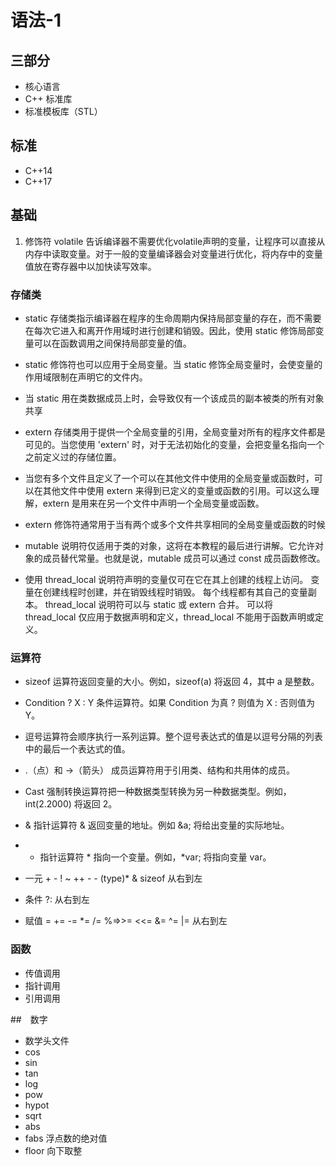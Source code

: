# 语法-1

## 三部分

- 核心语言
- C++ 标准库
- 标准模板库（STL）

## 标准

- C++14
- C++17

## 基础

1. 修饰符 volatile 告诉编译器不需要优化volatile声明的变量，让程序可以直接从内存中读取变量。对于一般的变量编译器会对变量进行优化，将内存中的变量值放在寄存器中以加快读写效率。

### 存储类

- static 存储类指示编译器在程序的生命周期内保持局部变量的存在，而不需要在每次它进入和离开作用域时进行创建和销毁。因此，使用 static 修饰局部变量可以在函数调用之间保持局部变量的值。
- static 修饰符也可以应用于全局变量。当 static 修饰全局变量时，会使变量的作用域限制在声明它的文件内。
- 当 static 用在类数据成员上时，会导致仅有一个该成员的副本被类的所有对象共享

- extern 存储类用于提供一个全局变量的引用，全局变量对所有的程序文件都是可见的。当您使用 'extern' 时，对于无法初始化的变量，会把变量名指向一个之前定义过的存储位置。
- 当您有多个文件且定义了一个可以在其他文件中使用的全局变量或函数时，可以在其他文件中使用 extern 来得到已定义的变量或函数的引用。可以这么理解，extern 是用来在另一个文件中声明一个全局变量或函数。
- extern 修饰符通常用于当有两个或多个文件共享相同的全局变量或函数的时候

- mutable 说明符仅适用于类的对象，这将在本教程的最后进行讲解。它允许对象的成员替代常量。也就是说，mutable 成员可以通过 const 成员函数修改。

- 使用 thread_local 说明符声明的变量仅可在它在其上创建的线程上访问。 变量在创建线程时创建，并在销毁线程时销毁。 每个线程都有其自己的变量副本。
thread_local 说明符可以与 static 或 extern 合并。
可以将 thread_local 仅应用于数据声明和定义，thread_local 不能用于函数声明或定义。

### 运算符

- sizeof 运算符返回变量的大小。例如，sizeof(a) 将返回 4，其中 a 是整数。
- Condition ? X : Y  	条件运算符。如果 Condition 为真 ? 则值为 X : 否则值为 Y。
- 逗号运算符会顺序执行一系列运算。整个逗号表达式的值是以逗号分隔的列表中的最后一个表达式的值。
- .（点）和 ->（箭头）	成员运算符用于引用类、结构和共用体的成员。
- Cast  强制转换运算符把一种数据类型转换为另一种数据类型。例如，int(2.2000) 将返回 2。
- &  指针运算符 & 返回变量的地址。例如 &a; 将给出变量的实际地址。
- * 指针运算符 * 指向一个变量。例如，*var; 将指向变量 var。

- 一元 	+ - ! ~ ++ - - (type)* & sizeof 	从右到左 
- 条件 	?: 	从右到左
- 赋值 	= += -= *= /= %=>>= <<= &= ^= |= 	从右到左 

### 函数

- 传值调用
- 指针调用
- 引用调用

##　数字

- 数学头文件 <cmath>
- cos
- sin
- tan
- log
- pow
- hypot
- sqrt
- abs
- fabs 浮点数的绝对值
- floor 向下取整


